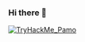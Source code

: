 ### Hi there 👋

<!--
**PamoCurtis/PamoCurtis** is a ✨ _special_ ✨ repository because its `README.md` (this file) appears on your GitHub profile.

Here are some ideas to get you started:

- 🔭 I’m currently working on ...
- 🌱 I’m currently learning ...
- 👯 I’m looking to collaborate on ...
- 🤔 I’m looking for help with ...
- 💬 Ask me about ...
- 📫 How to reach me: ...
- 😄 Pronouns: ...
- ⚡ Fun fact: ...
-->
<a href="https://tryhackme.com/p/Pamo" target="_blank"><img src="https://i.ibb.co/GFKfXxy/Try-Hack-Me-Pamo.png" alt="TryHackMe_Pamo" border="0">
